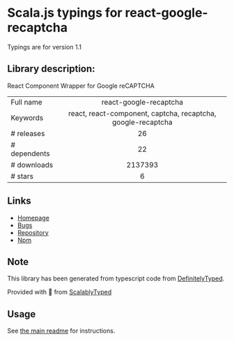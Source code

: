 
# Scala.js typings for react-google-recaptcha

Typings are for version 1.1

## Library description:
React Component Wrapper for Google reCAPTCHA

|                    |                 |
| ------------------ | :-------------: |
| Full name          | react-google-recaptcha |
| Keywords           | react, react-component, captcha, recaptcha, google-recaptcha |
| # releases         | 26 |
| # dependents       | 22 |
| # downloads        | 2137393 |
| # stars            | 6 |

## Links
- [Homepage](https://github.com/dozoisch/react-google-recaptcha)
- [Bugs](https://github.com/dozoisch/react-google-recaptcha/issues)
- [Repository](https://github.com/dozoisch/react-google-recaptcha)
- [Npm](https://www.npmjs.com/package/react-google-recaptcha)
    


## Note
This library has been generated from typescript code from [DefinitelyTyped](https://definitelytyped.org).

Provided with :purple_heart: from [ScalablyTyped](https://github.com/oyvindberg/ScalablyTyped)

## Usage
See [the main readme](../../readme.md) for instructions.


